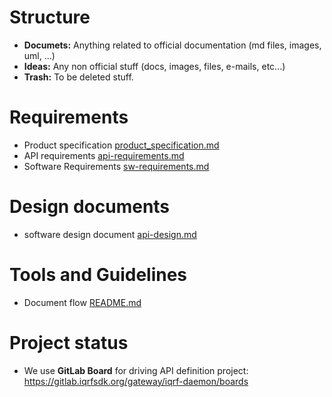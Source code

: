 # Structure

- **Documets:** Anything related to official documentation (md files, images, uml, ...)
- **Ideas:** Any non official stuff  (docs, images, files, e-mails, etc...)
- **Trash:** To be deleted stuff.

# Requirements

- Product specification [product_specification.md](Documents/01-Requirements/product-specification.md)
- API requirements [api-requirements.md](Documents/01-Requirements/api-requirements.md)
- Software Requirements [sw-requirements.md](Documents/01-Requirements/sw-requirements.md)

# Design documents

- software design document [api-design.md](Documents/02-Design/sw-design.md)

# Tools and Guidelines

- Document flow [README.md](Documents/03-Tools&Guidelines/README.md)

# Project status

- We use **GitLab Board** for driving API definition project: https://gitlab.iqrfsdk.org/gateway/iqrf-daemon/boards
